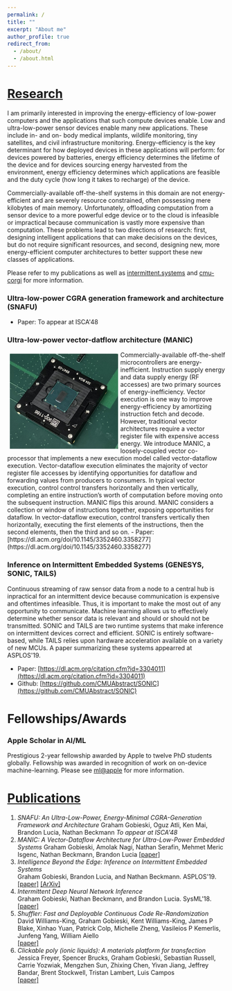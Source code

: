 ```yaml
---
permalink: /
title: ""
excerpt: "About me"
author_profile: true
redirect_from: 
  - /about/
  - /about.html
---
```


# [Research](#research)
I am primarily interested in improving the energy-efficiency of low-power computers and the applications that such compute devices enable. Low and ultra-low-power sensor devices enable many new applications. These include in- and on- body medical implants, wildlife monitoring, tiny satellites, and civil infrastructure monitoring. Energy-efficiency is the key determinant for how deployed devices in these applications will perform: for devices powered by batteries, energy efficiency determines the lifetime of the device and for devices sourcing energy harvested from the environment, energy efficiency determines which applications are feasible and the duty cycle (how long it takes to recharge) of the device. 

Commercially-available off-the-shelf systems in this domain are not energy-efficient and are severely resource constrained, often possessing mere kilobytes of main memory. Unfortunately, offloading computation from a sensor device to a more powerful edge device or to the cloud is infeasible or impractical because communication is vastly more expensive than computation. These problems lead to two directions of research: first, designing intelligent applications that can make decisions on the devices, but do not require significant resources, and second, designing new, more energy-efficient computer architectures to better support these new classes of applications.

Please refer to my publications as well as [intermittent.systems](http://www.intermittent.systems/) and [cmu-corgi](https://cmu-corgi.github.io/) for more information.

### Ultra-low-power CGRA generation framework and architecture (SNAFU)
- Paper: To appear at ISCA'48

### Ultra-low-power vector-datflow architecture (MANIC)
<img align="left" src="/files/manic.png" width="250" style="padding:0.4em">
Commercially-available off-the-shelf microcontrollers are energy-inefficient. Instruction supply energy and data supply energy (RF accesses) are two primary sources of energy-inefficiency. Vector execution is one way to improve energy-efficiency by amortizing instruction fetch and decode. However, traditional vector architectures require a vector register file with expensive access energy. We introduce MANIC, a loosely-coupled vector co-processor that implements a new execution model called vector-dataflow execution. Vector-dataflow execution eliminates the majority of vector register file accesses by identifying opportunities for dataflow and forwarding values from producers to consumers. In typical vector execution, control control transfers horizontally and then vertically, completing an entire instruction’s worth of computation before moving onto the subsequent instruction. MANIC flips this around. MANIC considers a collection or window of instructions together, exposing opportunities for dataflow. In vector-dataflow execution, control transfers  vertically then horizontally, executing the first elements of the instructions, then the second elements, then the third and so on.
- Paper: [https://dl.acm.org/doi/10.1145/3352460.3358277](https://dl.acm.org/doi/10.1145/3352460.3358277)

### Inference on Intermittent Embedded Systems (GENESYS, SONIC, TAILS)
Continuous streaming of raw sensor data from a node to a central hub is inpractical for an intermittent device because communication is expensive and oftentimes infeasible. Thus, it is important to make the most out of any opportunity to communicate. Machine learning allows us to effectively determine whether sensor data is relevant and should or should not be transmitted. SONIC and TAILS are two runtime systems that make inference on intermittent devices correct and efficient. SONIC is entirely software-based, while TAILS relies upon hardware acceleration available on a variety of new MCUs. A paper summarizing these systems appearred at ASPLOS'19.
- Paper: [https://dl.acm.org/citation.cfm?id=3304011](https://dl.acm.org/citation.cfm?id=3304011)
- Github: [https://github.com/CMUAbstract/SONIC](https://github.com/CMUAbstract/SONIC)

# Fellowships/Awards
### Apple Scholar in AI/ML
Prestigious 2-year fellowship awarded by Apple to twelve PhD students globally. Fellowship was awarded in recognition of work on on-device machine-learning. Please see [ml@apple](https://machinelearning.apple.com/updates/introducing-apple-scholars-aiml) for more information.


# [Publications](#publications)
1. *SNAFU: An Ultra-Low-Power, Energy-Minimal CGRA-Generation Framework and Architecture*
Graham Gobieski, Oguz Atli, Ken Mai, Brandon Lucia, Nathan Beckmann
*To appear at ISCA'48*
2. *MANIC: A Vector-Dataflow Architecture for Ultra-Low-Power Embedded Systems*
Graham Gobieski, Amolak Nagi, Nathan Serafin, Mehmet Meric Isgenc, Nathan Beckmann, Brandon Lucia
[[paper]](https://dl.acm.org/doi/10.1145/3352460.3358277)
3. *Intelligence Beyond the Edge: Inference on Intermittent Embedded Systems*  
Graham Gobieski, Brandon Lucia, and Nathan Beckmann. ASPLOS'19.  
[[paper]](https://dl.acm.org/citation.cfm?id=3304011) [[ArXiv]](https://arxiv.org/abs/1810.07751)
4. *Intermittent Deep Neural Network Inference*  
Graham Gobieski, Nathan Beckmann, and Brandon Lucia. SysML'18.  
[[paper]](http://www.cs.cmu.edu/~beckmann/publications/papers/2018.sysml.sonic.pdf)
5. *Shuffler: Fast and Deployable Continuous Code Re-Randomization*  
David Williams-King, Graham Gobieski, Kent Williams-King, James P Blake, Xinhao Yuan, Patrick Colp, Michelle Zheng, Vasileios P Kemerlis, Junfeng Yang, William Aiello  
[[paper]](https://www.usenix.org/system/files/conference/osdi16/osdi16-williams-king.pdf)
6. *Clickable poly (ionic liquids): A materials platform for transfection*  
Jessica Freyer, Spencer Brucks, Graham Gobieski, Sebastian Russell, Carrie Yozwiak, Mengzhen Sun, Zhixing Chen, Yivan Jiang, Jeffrey Bandar, Brent Stockwell, Tristan Lambert, Luis Campos  
[[paper]](https://pdfs.semanticscholar.org/9c16/8b43d6ebe66e1c3e4c4a993dddd56594309b.pdf)

